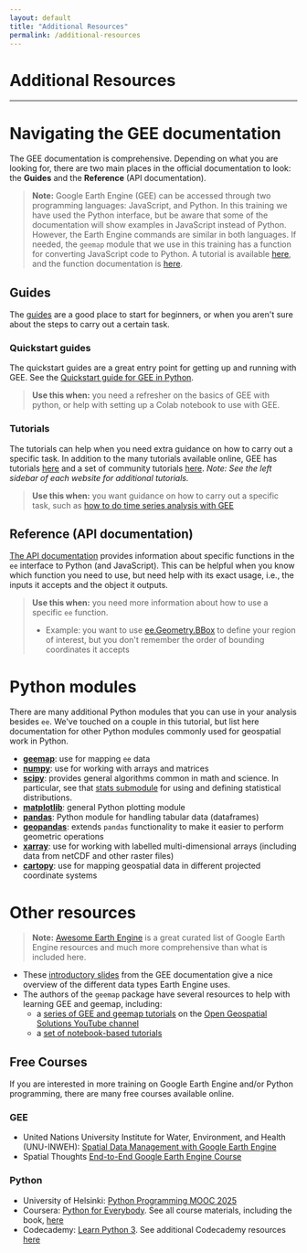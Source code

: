 ```yaml
---
layout: default
title: "Additional Resources"
permalink: /additional-resources
---
```


# Additional Resources
---

# Navigating the GEE documentation
The GEE documentation is comprehensive. Depending on what you are looking for, there are two main places in the official documentation to look: the **Guides** and the **Reference** (API documentation). 

> **Note:** Google Earth Engine (GEE) can be accessed through two programming languages: JavaScript, and Python. In this training we have used the Python interface, but be aware that some of the documentation will show examples in JavaScript instead of Python. However, the Earth Engine commands are similar in both languages. If needed, the `geemap` module that we use in this training has a function for converting JavaScript code to Python. A tutorial is available [here](https://geemap.org/notebooks/15_convert_js_to_py/), and the function documentation is [here](https://geemap.org/conversion/?h=js_snippet_to_py#geemap.conversion.jrc_hist_monthly_history).

## Guides
The [guides](https://developers.google.com/earth-engine/guides) are a good place to start for beginners, or when you aren't sure about the steps to carry out a certain task. 

### Quickstart guides
The quickstart guides are a great entry point for getting up and running with GEE. See the 
[Quickstart guide for GEE in Python](https://developers.google.com/earth-engine/guides/quickstart_python). 

> **Use this when:** you need a refresher on the basics of GEE with python, or help with setting up a Colab notebook to use with GEE. 
   
### Tutorials
The tutorials can help when you need extra guidance on how to carry out a specific task. In addition to the many tutorials available online, GEE has tutorials [here](https://developers.google.com/earth-engine/tutorials/videos) and a set of community tutorials [here](https://developers.google.com/earth-engine/tutorials/community/intro-to-python-api). *Note: See the left sidebar of each website for additional tutorials.*

> **Use this when:** you want guidance on how to carry out a specific task, such as [how to do time series analysis with GEE](https://developers.google.com/earth-engine/tutorials/videos#time-series-analysis)

## Reference (API documentation)
[The API documentation](https://developers.google.com/earth-engine/apidocs) provides information about specific functions in the `ee` interface to Python (and JavaScript). This can be helpful when you know which function you need to use, but need help with its exact usage, i.e., the inputs it accepts and the object it outputs.

> **Use this when:** you need more information about how to use a specific `ee` function.
> * Example: you want to use [ee.Geometry.BBox](https://developers.google.com/earth-engine/apidocs/ee-geometry-bbox) to define your region of interest, but you don't remember the order of bounding coordinates it accepts

# Python modules
There are many additional Python modules that you can use in your analysis besides `ee`. We've touched on a couple in this tutorial, but list here documentation for other Python modules commonly used for geospatial work in Python. 
- **[geemap](https://geemap.org/)**: use for mapping `ee` data
- **[numpy](https://numpy.org/doc/stable/)**: use for working with arrays and matrices
- **[scipy](https://docs.scipy.org/doc/scipy/)**: provides general algorithms common in math and science. In particular, see that [stats submodule](https://docs.scipy.org/doc/scipy/reference/stats.html) for using and defining statistical distributions. 
- **[matplotlib](https://matplotlib.org/stable/index.html)**: general Python plotting module
- **[pandas](https://pandas.pydata.org/docs/)**: Python module for handling tabular data (dataframes)
- **[geopandas](https://geopandas.org/en/stable/docs.html)**: extends `pandas` functionality to make it easier to perform geometric operations
- **[xarray](https://docs.xarray.dev/en/stable/)**: use for working with labelled multi-dimensional arrays (including data from netCDF and other raster files)
- **[cartopy](https://scitools.org.uk/cartopy/docs/latest/)**: use for mapping geospatial data in different projected coordinate systems

# Other resources

> **Note:** [Awesome Earth Engine](https://awesome.geemap.org/) is a great curated list of Google Earth Engine resources and much more comprehensive than what is included here.

- These [introductory slides](https://docs.google.com/presentation/d/1iZtkBNzl2HBWFT0wEhwCov89kyiBO7rSHcmMa6WNMa8/) from the GEE documentation give a nice overview of the different data types Earth Engine uses.
- The authors of the `geemap` package have several resources to help with learning GEE and geemap, including: 
	- a [series of GEE and geemap tutorials](https://www.youtube.com/playlist?list=PLAxJ4-o7ZoPccOFv1dCwvGI6TYnirRTg3) on the [Open Geospatial Solutions YouTube channel](https://www.youtube.com/@giswqs)
	- a [set of notebook-based tutorials](https://courses.geemap.org/)

## Free Courses
If you are interested in more training on Google Earth Engine and/or Python programming, there are many free courses available online. 

### GEE
- United Nations University Institute for Water, Environment, and Health (UNU-INWEH): [Spatial Data Management with Google Earth Engine](https://lc.unu.edu/courses/course-v1:UNU-INWEH+INWEH-19+2023-T2/about)
- Spatial Thoughts [End-to-End Google Earth Engine Course](https://courses.spatialthoughts.com/end-to-end-gee.html)

### Python
- University of Helsinki: [Python Programming MOOC 2025](https://programming-25.mooc.fi/)
- Coursera: [Python for Everybody](https://www.coursera.org/specializations/python#courses). See all course materials, including the book, [here](https://www.py4e.com)
- Codecademy: [Learn Python 3](https://www.codecademy.com/learn/learn-python-3). See additional Codecademy resources [here](https://www.codecademy.com/resources/docs/python)
